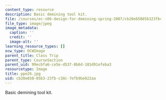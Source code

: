 ```yaml
---
content_type: resource
description: Basic demining tool kit.
file: /courses/ec-s06-design-for-demining-spring-2007/cb20e65885b323fbc38c7efb9be022aa_ppe26.jpg
file_type: image/jpeg
image_metadata:
  caption: ''
  credit: ''
  image-alt: ''
learning_resource_types: []
ocw_type: OCWImage
parent_title: Class Trip
parent_type: CourseSection
parent_uid: 99ecbfa6-ce5e-d537-8b6d-181d91efeba3
resourcetype: Image
title: ppe26.jpg
uid: cb20e658-85b3-23fb-c38c-7efb9be022aa
---
```

Basic demining tool kit.

